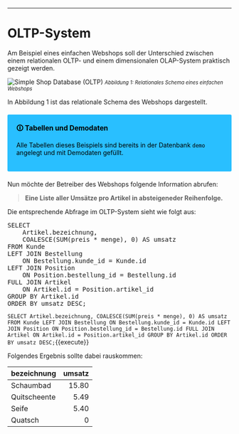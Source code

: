 ___
# OLTP-System
Am Beispiel eines einfachen Webshops soll der Unterschied zwischen einem relationalen OLTP- und einem dimensionalen OLAP-System praktisch gezeigt werden.

![Simple Shop Database (OLTP)](oltp_simple_shop_database.svg)
<i style="font-size: 80%">Abbildung 1: Relationales Schema eines einfachen Webshops</i>

In Abbildung 1 ist das relationale Schema des Webshops dargestellt. 

<div style="background: #29bfff; width: 100%; border-radius: 3px; box-sizing: border-box; padding: 20px; margin: 20px 0; color: black">
    <div style="position: relative; font-size: 110%; font-weight: bold">🛈 Tabellen und Demodaten</div>
    <p>Alle Tabellen dieses Beispiels sind bereits in der Datenbank <code>demo</code> angelegt und mit Demodaten gefüllt.</p>
</div>

Nun möchte der Betreiber des Webshops folgende Information abrufen:

> **Eine Liste aller Umsätze pro Artikel in absteigeneder Reihenfolge.**

Die entsprechende Abfrage im OLTP-System sieht wie folgt aus:

<pre class="file" data-filename="app.js" data-target="append">
SELECT
    Artikel.bezeichnung,
    COALESCE(SUM(preis * menge), 0) AS umsatz
FROM Kunde
LEFT JOIN Bestellung
    ON Bestellung.kunde_id = Kunde.id
LEFT JOIN Position
    ON Position.bestellung_id = Bestellung.id
FULL JOIN Artikel
    ON Artikel.id = Position.artikel_id
GROUP BY Artikel.id
ORDER BY umsatz DESC;
</pre>

`SELECT
    Artikel.bezeichnung,
    COALESCE(SUM(preis * menge), 0) AS umsatz
FROM Kunde
LEFT JOIN Bestellung
    ON Bestellung.kunde_id = Kunde.id
LEFT JOIN Position
    ON Position.bestellung_id = Bestellung.id
FULL JOIN Artikel
    ON Artikel.id = Position.artikel_id
GROUP BY Artikel.id
ORDER BY umsatz DESC;`{{execute}}

Folgendes Ergebnis sollte dabei rauskommen:

| bezeichnung  | umsatz |
| :----------- | -----: |
| Schaumbad    |  15.80 |
| Quitscheente |   5.49 |
| Seife        |   5.40 |
| Quatsch      |      0 |